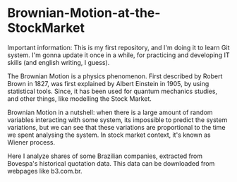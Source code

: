 # Brownian-Motion-at-the-StockMarket

Important information: This is my first repository, and I'm doing it to learn Git system. I'm gonna update it once in a while, for practicing and developing IT skills (and english writing, I guess).

The Brownian Motion is a physics phenomenon. First described by Robert Brown in 1827, was first explained by Albert Einstein in 1905, by using statistical tools. Since, it has been used for quantum mechanics studies, and other things, like modelling the Stock Market.

Brownian Motion in a nutshell: when there is a large amount of random variables interacting with some system, its impossible to predict the system variations, but we can see that these variations are proportional to the time we spent analysing the system. In stock market context, it's known as Wiener process.

Here I analyze shares of some Brazilian companies, extracted from Bovespa's historical quotation data. This data can be downloaded from webpages like b3.com.br.
